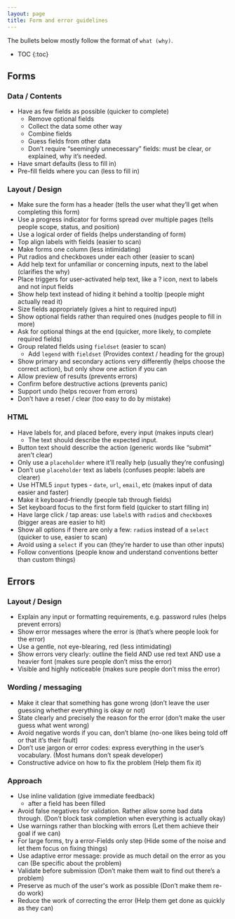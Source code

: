 ```yaml
---
layout: page
title: Form and error guidelines
---
```


The bullets below mostly follow the format of `what (why)`.

* TOC
{:toc}

## Forms

### Data / Contents

- Have as few fields as possible (quicker to complete)
    - Remove optional fields
    - Collect the data some other way
    - Combine fields
    - Guess fields from other data
    - Don’t require “seemingly unnecessary” fields: must be clear, or explained, why it’s needed.
- Have smart defaults (less to fill in)
- Pre-fill fields where you can (less to fill in)

### Layout / Design

- Make sure the form has a header (tells the user what they’ll get when completing this form)
- Use a progress indicator for forms spread over multiple pages (tells people scope, status, and position)
- Use a logical order of fields (helps understanding of form)
- Top align labels with fields (easier to scan)
- Make forms one column (less intimidating)
- Put radios and checkboxes under each other (easier to scan)
- Add help text for unfamiliar or concerning inputs, next to the label (clarifies the why)
- Place triggers for user-activated help text, like a ? icon, next to labels and not input fields
- Show help text instead of hiding it behind a tooltip (people might actually read it)
- Size fields appropriately (gives a hint to required input)
- Show optional fields rather than required ones (nudges people to fill in more)
- Ask for optional things at the end (quicker, more likely, to complete required fields)
- Group related fields using `fieldset` (easier to scan)
	- Add `legend` with `fieldset` (Provides context / heading for the group)
- Show primary and secondary actions very differently (helps choose the correct action), but only show one action if you can
- Allow preview of results (prevents errors)
- Confirm before destructive actions (prevents panic)
- Support undo (helps recover from errors)
- Don’t have a reset / clear (too easy to do by mistake)

### HTML

- Have labels for, and placed before, every input (makes inputs clear)
	- The text should describe the expected input.
- Button text should describe the action (generic words like “submit” aren’t clear)
- Only use a `placeholder` where it’ll really help (usually they’re confusing)
- Don’t use `placeholder` text as labels (confuses people: labels are clearer)
- Use HTML5 `input` types - `date`, `url`, `email`, etc (makes input of data easier and faster)
- Make it keyboard-friendly (people tab through fields)
- Set keyboard focus to the first form field (quicker to start filling in)
- Have large click / tap areas: use `label`s with `radio`s and `checkbox`es (bigger areas are easier to hit)
- Show all options if there are only a few: `radio`s instead of a `select` (quicker to use, easier to scan)
- Avoid using a `select` if you can (they’re harder to use than other inputs)
- Follow conventions (people know and understand conventions better than custom things)

## Errors

### Layout / Design

- Explain any input or formatting requirements, e.g. password rules (helps prevent errors)
- Show error messages where the error is (that’s where people look for the error)
- Use a gentle, not eye-blearing, red (less intimidating)
- Show errors very clearly: outline the field AND use red text AND use a heavier font (makes sure people don’t miss the error)
- Visible and highly noticeable (makes sure people don’t miss the error)

### Wording / messaging

- Make it clear that something has gone wrong (don’t leave the user guessing whether everything is okay or not)
- State clearly and precisely the reason for the error (don’t make the user guess what went wrong)
- Avoid negative words if you can, don’t blame (no-one likes being told off or that it’s their fault)
- Don’t use jargon or error codes: express everything in the user’s vocabulary. (Most humans don’t speak developer)
- Constructive advice on how to fix the problem (Help them fix it)

### Approach

- Use inline validation (give immediate feedback)
    - after a field has been filled
- Avoid false negatives for validation. Rather allow some bad data through. (Don’t block task completion when everything is actually okay)
- Use warnings rather than blocking with errors (Let them achieve their goal if we can)
- For large forms, try a error-Fields only step (Hide some of the noise and let them focus on fixing things)
- Use adaptive error message: provide as much detail on the error as you can (Be specific about the problem)
- Validate before submission (Don’t make them wait to find out there’s a problem)
- Preserve as much of the user's work as possible (Don’t make them re-do work)
- Reduce the work of correcting the error (Help them get done as quickly as they can)
